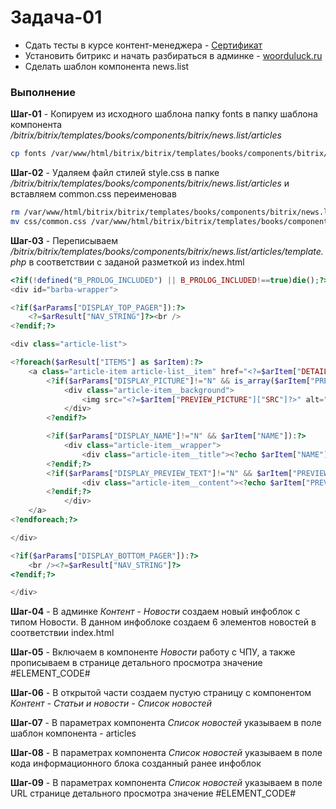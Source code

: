 # Задача-01
- Сдать тесты в курсе контент-менеджера - [Сертификат]
- Установить битрикс и начать разбираться в админке - [woorduluck.ru]
- Сделать шаблон компонента news.list

### Выполнение
**Шаг-01** - Копируем из исходного шаблона папку fonts в папку шаблона компонента */bitrix/bitrix/templates/books/components/bitrix/news.list/articles*
```sh
cp fonts /var/www/html/bitrix/bitrix/templates/books/components/bitrix/news.list/articles
```

**Шаг-02** - Удаляем файл стилей style.css в папке */bitrix/bitrix/templates/books/components/bitrix/news.list/articles* и вставляем common.css переименовав
```sh
rm /var/www/html/bitrix/bitrix/templates/books/components/bitrix/news.list/articles/style.css
mv css/common.css /var/www/html/bitrix/bitrix/templates/books/components/bitrix/news.list/articles/style.css
```

**Шаг-03** - Переписываем */bitrix/bitrix/templates/books/components/bitrix/news.list/articles/template.php* в соответствии с заданой разметкой из index.html
```php
<?if(!defined("B_PROLOG_INCLUDED") || B_PROLOG_INCLUDED!==true)die();?>
<div id="barba-wrapper">

<?if($arParams["DISPLAY_TOP_PAGER"]):?>
	<?=$arResult["NAV_STRING"]?><br />
<?endif;?>

<div class="article-list">

<?foreach($arResult["ITEMS"] as $arItem):?>
	<a class="article-item article-list__item" href="<?=$arItem["DETAIL_PAGE_URL"]?>" data-anim="anim-3">
		<?if($arParams["DISPLAY_PICTURE"]!="N" && is_array($arItem["PREVIEW_PICTURE"])):?>
			<div class="article-item__background">
				<img src="<?=$arItem["PREVIEW_PICTURE"]["SRC"]?>" alt="<?=$arItem["PREVIEW_PICTURE"]["ALT"]?>" title="<?=$arItem["NAME"]?>">
			</div>
		<?endif?>

		<?if($arParams["DISPLAY_NAME"]!="N" && $arItem["NAME"]):?>
			<div class="article-item__wrapper">
				<div class="article-item__title"><?echo $arItem["NAME"]?></div>
		<?endif;?>
		<?if($arParams["DISPLAY_PREVIEW_TEXT"]!="N" && $arItem["PREVIEW_TEXT"]):?>
				<div class="article-item__content"><?echo $arItem["PREVIEW_TEXT"];?></div>
		<?endif;?>
			</div>		
	</a>
<?endforeach;?>

</div>

<?if($arParams["DISPLAY_BOTTOM_PAGER"]):?>
	<br /><?=$arResult["NAV_STRING"]?>
<?endif;?>

</div>
```

**Шаг-04** - В админке *Контент - Новости* создаем новый инфоблок с типом Новости. В данном инфоблоке создаем 6 элементов новостей в соответствии index.html

**Шаг-05** - Включаем в компоненте *Новости* работу с ЧПУ, а также прописываем в странице детального просмотра значение #ELEMENT_CODE#

**Шаг-06** - В открытой части создаем пустую страницу с компонентом *Контент - Статьи и новости - Список новостей*

**Шаг-07** - В параметрах компонента *Список новостей* указываем в поле шаблон компонента - articles

**Шаг-08** - В параметрах компонента *Список новостей* указываем в поле кода информационного блока созданный ранее инфоблок

**Шаг-09** - В параметрах компонента *Список новостей* указываем в поле URL странице детального просмотра значение #ELEMENT_CODE#




[Сертификат]: <https://github.com/WoorDuLuck/task-for-trainees/blob/task-01/%D0%9A%D0%BE%D0%BD%D1%82%D0%B5%D0%BD%D1%82-%D0%BC%D0%B5%D0%BD%D0%B5%D0%B4%D0%B6%D0%B5%D1%80.pdf>
[woorduluck.ru]: <https://woorduluck.ru>
